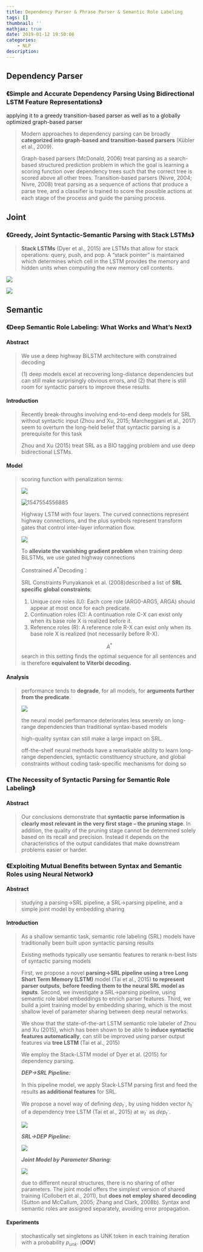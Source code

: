 ```yaml
---
title: Dependency Parser & Phrase Parser & Semantic Role Labeling
tags: []
thumbnail: ''
mathjax: true
date: 2019-01-12 19:50:08
categories:
	- NLP
description:
---
```


## Dependency Parser

### 《Simple and Accurate Dependency Parsing Using Bidirectional LSTM Feature Representations》

applying it to a greedy transition-based parser as well as to a globally optimized graph-based parser

> Modern approaches to dependency parsing can be broadly **categorized into graph-based and transition-based parsers** (Kübler et al., 2009).
>
> Graph-based parsers (McDonald, 2006) treat parsing as a search-based structured prediction problem in which the goal is learning a scoring function over dependency trees such that the correct tree is scored above all other trees. Transition-based parsers (Nivre, 2004; Nivre, 2008) treat parsing as a sequence of actions that produce a parse tree, and a classiﬁer is trained to score the possible actions at each stage of the process and guide the parsing process.

## Joint

### 《Greedy, Joint Syntactic-Semantic Parsing with Stack LSTMs》

> **Stack LSTMs** (Dyer et al., 2015) are LSTMs that allow for stack operations: query, push, and pop. A “stack pointer” is maintained which determines which cell in the LSTM provides the memory and hidden units when computing the new memory cell contents. 

![](https://raw.githubusercontent.com/xmzzyo/img/master/20190112230510.png)



![](https://raw.githubusercontent.com/xmzzyo/img/master/20190112230653.png)

## Semantic

### 《Deep Semantic Role Labeling: What Works and What’s Next》

#### Abstract

> We use a deep highway BiLSTM architecture with constrained decoding
>
>   (1) deep models excel at recovering long-distance dependencies but can still make surprisingly obvious errors, and (2) that there is still room for syntactic parsers to improve these results.

#### Introduction

> Recently break-throughs involving end-to-end deep models for SRL without syntactic input (Zhou and Xu, 2015; Marcheggiani et al., 2017) seem to overturn the long-held belief that syntactic parsing is a prerequisite for this task
>
> Zhou and Xu (2015) treat SRL as a BIO tagging problem and use deep bidirectional LSTMs. 

#### Model

> scoring function with penalization terms:
>
> ![](https://raw.githubusercontent.com/xmzzyo/img/master/img/20190115201522.png)
>
> ![1547554556885](https://raw.githubusercontent.com/xmzzyo/img/master/img/20190115201555.png)
>
> Highway LSTM with four layers. The curved connections represent highway connections, and the plus symbols represent transform gates that control inter-layer information ﬂow.
>
> ![](https://raw.githubusercontent.com/xmzzyo/img/master/img/20190115203401.png)
>
> To **alleviate the vanishing gradient problem** when training deep BiLSTMs, we use gated highway connections
>
> Constrained $A^*​$ Decoding：
>
> SRL Constraints Punyakanok et al. (2008)described a list of **SRL speciﬁc global constraints**:
>
> 1. Unique core roles (U): Each core role (ARG0-ARG5, ARGA) should appear at most once for each predicate.
> 2. Continuation roles (C): A continuation role C-X can exist only when its base role X is realized before it.
> 3. Reference roles (R): A reference role R-X can exist only when its base role X is realized (not necessarily before R-X).
>
> $$A^*​$$ search in this setting ﬁnds the optimal sequence for all sentences and is therefore **equivalent to Viterbi decoding.**

#### Analysis

> performance tends to **degrade**, for all models, for **arguments further from the predicate**.
>
> ![](https://raw.githubusercontent.com/xmzzyo/img/master/img/20190115225725.png)
>
> the neural model performance deteriorates less severely on long-range dependencies than traditional syntax-based models
>
> high-quality syntax can still make a large impact on SRL.
>
> off-the-shelf neural methods have a remarkable ability to learn long-range dependencies, syntactic constituency structure, and global constraints without coding task-speciﬁc mechanisms for doing so

### 《The Necessity of Syntactic Parsing for Semantic Role Labeling》

#### Abstract

> Our conclusions demonstrate that **syntactic parse information is clearly most relevant in the very ﬁrst stage – the pruning stage**. In addition, the quality of the pruning stage cannot be determined solely based on its recall and precision. Instead it depends on the characteristics of the output candidates that make downstream problems easier or harder.

### 《Exploiting Mutual Beneﬁts between Syntax and Semantic Roles using Neural Network》

#### Abstract

> studying a parsing→SRL pipeline, a SRL→parsing pipeline, and a simple joint model by embedding sharing

#### Introduction

> As a shallow semantic task, semantic role labeling (SRL) models have traditionally been built upon syntactic parsing results
>
> Existing methods typically use semantic features to rerank n-best lists of syntactic parsing models
>
> First, we propose a novel **parsing→SRL pipeline using a tree Long Short Term Memory (LSTM)** model (Tai et al., 2015) **to represent parser outputs**, **before feeding them to the neural SRL model as inputs**. Second, we investigate a SRL→parsing pipeline, using semantic role label embeddings to enrich parser features. Third, we build a joint training model by embedding sharing, which is the most shallow level of parameter sharing between deep neural networks. 
>
> We show that the state-of-the-art LSTM semantic role labeler of Zhou and Xu (2015), which has been shown to be able to **induce syntactic features automatically**, can still be improved using parser output features via **tree LSTM** (Tai et al., 2015)
>
> We employ the Stack-LSTM model of Dyer et al. (2015) for dependency parsing.
>
> ***DEP→SRL Pipeline:***
>
> In this pipeline model, we apply Stack-LSTM parsing ﬁrst and feed the results **as additional features** for SRL.
>
> We propose a novel way of deﬁning $dep_{t^¯}$, by using hidden vector $h_{t^¯}$ of a dependency tree LSTM (Tai et al., 2015) at $w_{t^¯}$ as $dep_{t^¯}$.
>
> ![](https://raw.githubusercontent.com/xmzzyo/img/master/img/20190116171244.png)
>
> ***SRL→DEP Pipeline:***
>
> ![](https://raw.githubusercontent.com/xmzzyo/img/master/img/20190116171331.png)
>
>  ***Joint Model by Parameter Sharing:***
>
> ![](https://raw.githubusercontent.com/xmzzyo/img/master/img/20190116172117.png)
>
> due to different neural structures, there is no sharing of other parameters. The joint model offers the simplest version of shared training (Collobert et al., 2011), but **does not employ shared decoding** (Sutton and McCallum, 2005; Zhang and Clark, 2008b). Syntax and semantic roles are assigned separately, avoiding error propagation.

#### Experiments

> stochastically set singletons as UNK token in each training iteration with a probability $p_{unk}$. (**OOV**)

